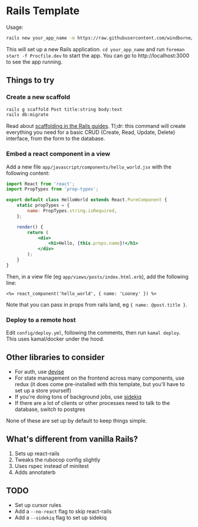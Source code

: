 # Rails Template

Usage:
```bash
rails new your_app_name -m https://raw.githubusercontent.com/windborne/rails-template/blob/main/template.rb -J -T
```

This will set up a new Rails application.
`cd your_app_name` and run `foreman start -f Procfile.dev` to start the app.
You can go to http://localhost:3000 to see the app running.

## Things to try

### Create a new scaffold
```bash
rails g scaffold Post title:string body:text
rails db:migrate
```

Read about [scaffolding in the Rails guides](https://guides.rubyonrails.org/v3.2/getting_started.html#getting-up-and-running-quickly-with-scaffolding).
Tl;dr: this command will create everything you need for a basic CRUD (Create, Read, Update, Delete) interface, from the form to the database.

### Embed a react component in a view
Add a new file `app/javascript/components/hello_world.jsx` with the following content:
```jsx
import React from 'react';
import PropTypes from 'prop-types';

export default class HelloWorld extends React.PureComponent {
    static propTypes = {
        name: PropTypes.string.isRequired,
    };

    render() {
        return (
            <div>
                <h1>Hello, {this.props.name}!</h1>
            </div>
        );
    }
}
```

Then, in a view file (eg `app/views/posts/index.html.erb`), add the following line:
```erb
<%= react_component('hello_world', { name: 'Looney' }) %>
```

Note that you can pass in props from rails land, eg `{ name: @post.title }`.

### Deploy to a remote host
Edit `config/deploy.yml`, following the comments, then run `kamal deploy`.
This uses kamal/docker under the hood.

## Other libraries to consider
- For auth, use [devise](https://github.com/heartcombo/devise)
- For state management on the frontend across many components, use redux (it does come pre-installed with this template, but you'll have to set up a store yourself)
- If you're doing tons of background jobs, use [sidekiq](https://github.com/sidekiq/sidekiq)
- If there are a lot of clients or other processes need to talk to the database, switch to postgres

None of these are set up by default to keep things simple.

## What's different from vanilla Rails?
1. Sets up react-rails
2. Tweaks the rubocop config slightly
3. Uses rspec instead of minitest
4. Adds annotaterb

## TODO
- Set up cursor rules
- Add a `--no-react` flag to skip react-rails
- Add a `--sidekiq` flag to set up sidekiq
